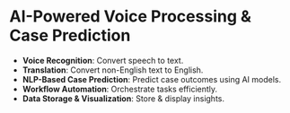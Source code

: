 # AI-Powered Voice Processing & Case Prediction
- **Voice Recognition**: Convert speech to text.
- **Translation**: Convert non-English text to English.
- **NLP-Based Case Prediction**: Predict case outcomes using AI models.
- **Workflow Automation**: Orchestrate tasks efficiently.
- **Data Storage & Visualization**: Store & display insights.

